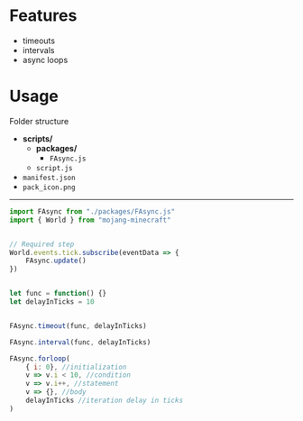 # Features
- timeouts
- intervals
- async loops

# Usage
Folder structure
  - **scripts/**
    - **packages/**
      - `FAsync.js`
    - `script.js`
  - `manifest.json`
  - `pack_icon.png`
---
```javascript
import FAsync from "./packages/FAsync.js"
import { World } from "mojang-minecraft"


// Required step
World.events.tick.subscribe(eventData => {
	FAsync.update()
})


let func = function() {}
let delayInTicks = 10


FAsync.timeout(func, delayInTicks)

FAsync.interval(func, delayInTicks)

FAsync.forloop(
	{ i: 0}, //initialization
	v => v.i < 10, //condition
	v => v.i++, //statement
	v => {}, //body
	delayInTicks //iteration delay in ticks
)

```